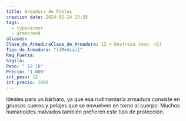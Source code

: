 ```yaml
---
title: Armadura de Pieles
creation date: 2024-02-14 13:35
tags:
  - type/armor
  - armor/med
aliases: 
Clase_de_ArmaduraClase_de_Armadura: 12 + Destreza (max. +2)
Tipo_de_Armadura: "[[Media]]"
Req_Fuerza: 
Sigilo: 
Peso: " 12 lb"
Precio: "1.000"
int_peso: 12
int_precio: 1000
---
```

Ideales para un bárbaro, ya que esa rudimentaria armadura consiste en gruesos cueros y pelajes que se envuelven en torno al cuerpo. Muchos humanoides malvados también prefieren este tipo de protección.